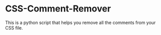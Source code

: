 # CSS-Comment-Remover
This is a python script that helps you remove all the comments from your CSS file.

